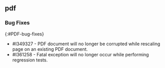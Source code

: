 ## pdf

### Bug Fixes
{:#PDF-bug-fixes}

* \#I349327 - PDF document will no longer be corrupted while rescaling page on an existing PDF document. 
* \#I361258 - Fatal exception will no longer occur while performing regression tests.

